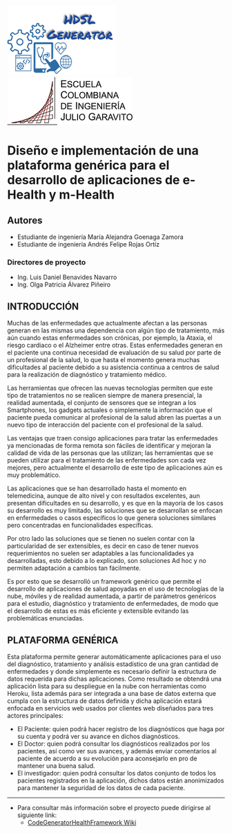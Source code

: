 ![Logo](https://github.com/AlejandraZamora/HealthImages/blob/master/imagenes/logo.png)
![Logo ECI](https://github.com/AlejandraZamora/HealthImages/blob/master/imagenes/logoEscuela.jpg)

# **Diseño e implementación de una plataforma genérica para el desarrollo de aplicaciones de e-Health y m-Health**

## **Autores**
* Estudiante de ingeniería María Alejandra Goenaga Zamora
* Estudiante de ingeniería Andrés Felipe Rojas Ortíz

### **Directores de proyecto**
* Ing. Luis Daniel Benavides Navarro
* Ing. Olga Patricia Álvarez Piñeiro

## **INTRODUCCIÓN**

Muchas de las enfermedades que actualmente afectan a las personas generan en las mismas una dependencia con algún tipo de tratamiento, más aún cuando estas enfermedades son crónicas, por ejemplo, la Ataxia, el riesgo cardiaco o el Alzheimer entre otras. Estas enfermedades generan en el paciente una continua necesidad de evaluación de su salud por parte de un profesional de la salud, lo que hasta el momento genera muchas dificultades al paciente debido a su asistencia continua a centros de salud para la realización de diagnóstico y tratamiento médico.

Las herramientas que ofrecen las nuevas tecnologías permiten que este tipo de tratamientos no se realicen siempre de manera presencial, la realidad aumentada, el conjunto de sensores que se integran a los Smartphones, los gadgets actuales o simplemente la información que el paciente pueda comunicar al profesional de la salud abren las puertas a un nuevo tipo de interacción del paciente con el profesional de la salud.

Las ventajas que traen consigo aplicaciones para tratar las enfermedades ya mencionadas de forma remota son fáciles de identificar y mejoran la calidad de vida de las personas que las utilizan; las herramientas que se pueden utilizar para el tratamiento de las enfermedades son cada vez mejores, pero actualmente el desarrollo de este tipo de aplicaciones aún es muy problemático.

Las aplicaciones que se han desarrollado hasta el momento en telemedicina, aunque de alto nivel y con resultados excelentes, aun presentan dificultades en su desarrollo, y es que en la mayoría de los casos su desarrollo es muy limitado, las soluciones que se desarrollan se enfocan en enfermedades o casos específicos lo que genera soluciones similares pero concentradas en funcionalidades específicas.

Por otro lado las soluciones que se tienen no suelen contar con la particularidad de ser extensibles, es decir en caso de tener nuevos requerimientos no suelen ser adaptables a las funcionalidades ya desarrolladas, esto debido a lo explicado, son soluciones Ad hoc y no permiten adaptación a cambios tan fácilmente.

Es por esto que se desarrolló un framework genérico que permite el desarrollo de aplicaciones de salud apoyadas en el uso de tecnologías de la nube, móviles y de realidad aumentada, a partir de parámetros genéricos para el estudio, diagnóstico y tratamiento de enfermedades, de modo que el desarrollo de estas es más eficiente y extensible evitando las problemáticas enunciadas.

## **PLATAFORMA GENÉRICA**

Esta plataforma permite generar automáticamente aplicaciones para el uso del diagnóstico, tratamiento y análisis estadístico de una gran cantidad de enfermedades y donde simplemente es necesario definir la estructura de datos requerida para dichas aplicaciones. Como resultado se obtendrá una aplicación lista para su despliegue en la nube con herramientas como Heroku, lista además para ser integrada a una base de datos externa que cumpla con la estructura de datos definida y dicha aplicación estará enfocada en servicios web usados por clientes web diseñados para tres actores principales:
* El Paciente: quien podrá hacer registro de los diagnósticos que haga por su cuenta y podrá ver su avance en dichos diagnósticos.
* El Doctor: quien podrá consultar los diagnósticos realizados por los pacientes, así como ver sus avances, y además enviar comentarios al paciente de acuerdo a su evolución para aconsejarlo en pro de mantener una buena salud.
* El investigador: quien podrá consultar los datos conjunto de todos los pacientes registrados en la aplicación, dichos datos están anonimizados para mantener la seguridad de los datos de cada paciente.

______
* Para consultar más información sobre el proyecto puede dirigirse al siguiente link:
     * [CodeGeneratorHealthFramework Wiki](https://github.com/PipeRojas/CodeGeneratorHealthFramework/wiki)
     
     
     
     
     
     
     
     
